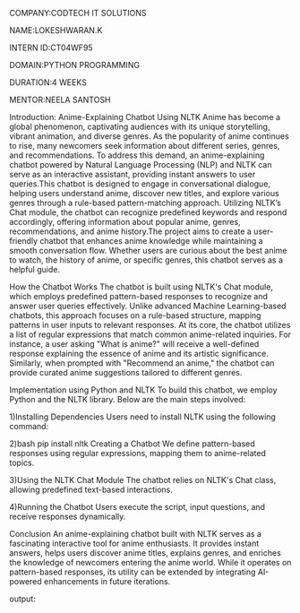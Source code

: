 COMPANY:CODTECH IT SOLUTIONS

NAME:LOKESHWARAN.K

INTERN ID:CT04WF95

DOMAIN:PYTHON PROGRAMMING

DURATION:4 WEEKS

MENTOR:NEELA SANTOSH

Introduction: Anime-Explaining Chatbot Using NLTK
Anime has become a global phenomenon, captivating audiences with its unique storytelling, vibrant animation, and diverse genres. As the popularity of anime continues to rise, many newcomers seek information about different series, genres, and recommendations. To address this demand, an anime-explaining chatbot powered by Natural Language Processing (NLP) and NLTK can serve as an interactive assistant, providing instant answers to user queries.This chatbot is designed to engage in conversational dialogue, helping users understand anime, discover new titles, and explore various genres through a rule-based pattern-matching approach. Utilizing NLTK’s Chat module, the chatbot can recognize predefined keywords and respond accordingly, offering information about popular anime, genres, recommendations, and anime history.The project aims to create a user-friendly chatbot that enhances anime knowledge while maintaining a smooth conversation flow. Whether users are curious about the best anime to watch, the history of anime, or specific genres, this chatbot serves as a helpful guide.

How the Chatbot Works
The chatbot is built using NLTK's Chat module, which employs predefined pattern-based responses to recognize and answer user queries effectively. Unlike advanced Machine Learning-based chatbots, this approach focuses on a rule-based structure, mapping patterns in user inputs to relevant responses.
At its core, the chatbot utilizes a list of regular expressions that match common anime-related inquiries. For instance, a user asking "What is anime?" will receive a well-defined response explaining the essence of anime and its artistic significance. Similarly, when prompted with "Recommend an anime," the chatbot can provide curated anime suggestions tailored to different genres.

Implementation using Python and NLTK
To build this chatbot, we employ Python and the NLTK library. Below are the main steps involved:

1)Installing Dependencies Users need to install NLTK using the following command:

2)bash
pip install nltk
Creating a Chatbot We define pattern-based responses using regular expressions, mapping them to anime-related topics.

3)Using the NLTK Chat Module The chatbot relies on NLTK's Chat class, allowing predefined text-based interactions.

4)Running the Chatbot Users execute the script, input questions, and receive responses dynamically.

Conclusion
An anime-explaining chatbot built with NLTK serves as a fascinating interactive tool for anime enthusiasts. It provides instant answers, helps users discover anime titles, explains genres, and enriches the knowledge of newcomers entering the anime world. While it operates on pattern-based responses, its utility can be extended by integrating AI-powered enhancements in future iterations.

output:
